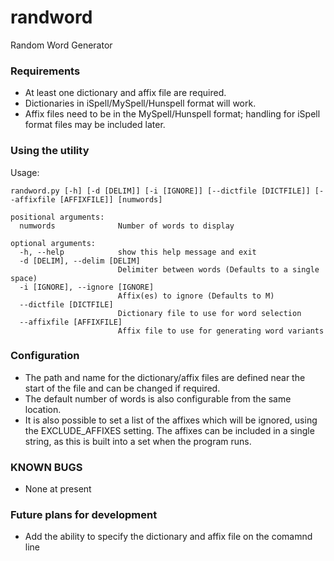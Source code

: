 # randword
Random Word Generator

### Requirements
- At least one dictionary and affix file are required.
- Dictionaries in iSpell/MySpell/Hunspell format will work.
- Affix files need to be in the MySpell/Hunspell format; handling for iSpell format files may be included later.

### Using the utility
Usage:
```
randword.py [-h] [-d [DELIM]] [-i [IGNORE]] [--dictfile [DICTFILE]] [--affixfile [AFFIXFILE]] [numwords]

positional arguments:
  numwords              Number of words to display

optional arguments:
  -h, --help            show this help message and exit
  -d [DELIM], --delim [DELIM]
                        Delimiter between words (Defaults to a single space)
  -i [IGNORE], --ignore [IGNORE]
                        Affix(es) to ignore (Defaults to M)
  --dictfile [DICTFILE]
                        Dictionary file to use for word selection
  --affixfile [AFFIXFILE]
                        Affix file to use for generating word variants
```

### Configuration
- The path and name for the dictionary/affix files are defined near the start of the file and can be changed if required.
- The default number of words is also configurable from the same location.
- It is also possible to set a list of the affixes which will be ignored, using the EXCLUDE_AFFIXES setting.
The affixes can be included in a single string, as this is built into a set when the program runs.

### KNOWN BUGS
- None at present

### Future plans for development
- Add the ability to specify the dictionary and affix file on the comamnd line
